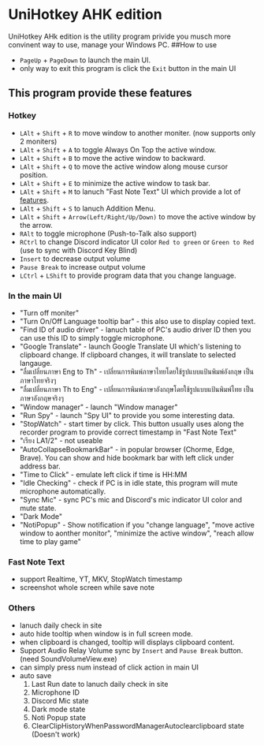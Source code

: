 # UniHotkey AHK edition
UniHotkey AHk edition is the utility program privide you musch more convinent way to use, manage your Windows PC.
##How to use
- `PageUp` + `PageDown` to launch the main UI.
- only way to exit this program is click the `Exit` button in the main UI
## This program provide these features
### Hotkey
- `LAlt` + `Shift` + `R` to move window to another moniter. (now supports only 2 moniters)
- `LAlt` + `Shift` + `A` to toggle Always On Top the active window.
- `LAlt` + `Shift` + `B` to move the active window to backward.
- `LAlt` + `Shift` + `Q` to move the active window along mouse cursor position.
- `LAlt` + `Shift` + `E` to minimize the active window to task bar.
- `LAlt` + `Shift` + `M` to lanuch "Fast Note Text" UI which provide a lot of [features](https://github.com/Iz-zzzzz/UniHotkey-AHK-edition#fast-note-text).
- `LAlt` + `Shift` + `S` to lanuch Addition Menu.
- `LAlt` + `Shift` + `Arrow(Left/Right/Up/Down)` to move the active window by the arrow.
- `RAlt` to toggle microphone (Push-to-Talk also support)
- `RCtrl` to change Discord indicator UI color `Red to green` or `Green to Red` (use to sync with Discord Key Blind)
- `Insert` to decrease output volume
- `Pause Break` to increase output volume
- `LCtrl` + `LShift` to provide program data that you change language.
### In the main UI
- "Turn off moniter"
- "Turn On/Off Language tooltip bar" - this also use to display copied text.
- "Find ID of audio driver" - lanuch table of PC's audio driver ID then you can use this ID to simply toggle microphone.
- "Google Translate" - launch Google Translate UI which's listening to clipboard change. If clipboard changes, it will translate to selected langauge.
- "ลื่มเปลี่ยนภาษา Eng to Th" - เปลี่ยนการพิมพ์ภาษาไทยโดยใช้รูปแบบแป้นพิมพ์อังกฤษ เป็นภาษาไทยจริงๆ
- "ลื่มเปลี่ยนภาษา Th to Eng" - เปลี่ยนการพิมพ์ภาษาอังกฤษโดยใช้รูปแบบแป้นพิมพ์ไทย เป็นภาษาอังกฤษจริงๆ
- "Window manager" - launch "Window manager"
- "Run Spy" - launch "Spy UI" to provide you some interesting data.
- "StopWatch" - start timer by click. This button usually uses along the recorder program to provide correct timestamp in "Fast Note Text"
- "เรียง LA1/2" - not useable
- "AutoCollapseBookmarkBar" - in popular browser (Chorme, Edge, Brave). You can show and hide bookmark bar with left click under address bar.
- "Time to Click" - emulate left click if time is HH:MM
- "Idle Checking" - check if PC is in idle state, this program will mute microphone automatically.
- "Sync Mic" - sync PC's mic and Discord's mic indicator UI color and mute state.
- "Dark Mode"
- "NotiPopup" - Show notification if you "change language", "move active window to aonther monitor", "minimize the active window", "reach allow time to play game"
### Fast Note Text
- support Realtime, YT, MKV, StopWatch timestamp
- screenshot whole screen while save note
### Others
- lanuch daily check in site
- auto hide tooltip when window is in full screen mode.
- when clipboard is changed, tooltip will displays clipboard content.
- Support Audio Relay Volume sync by `Insert` and `Pause Break` button. (need SoundVolumeView.exe)
- can simply press num instead of click action in main UI
- auto save
  1. Last Run date to lanuch daily check in site
  2. Microphone ID
  3. Discord Mic state
  4. Dark mode state
  5. Noti Popup state
  6. ClearClipHistoryWhenPasswordManagerAutoclearclipboard state (Doesn't work)
